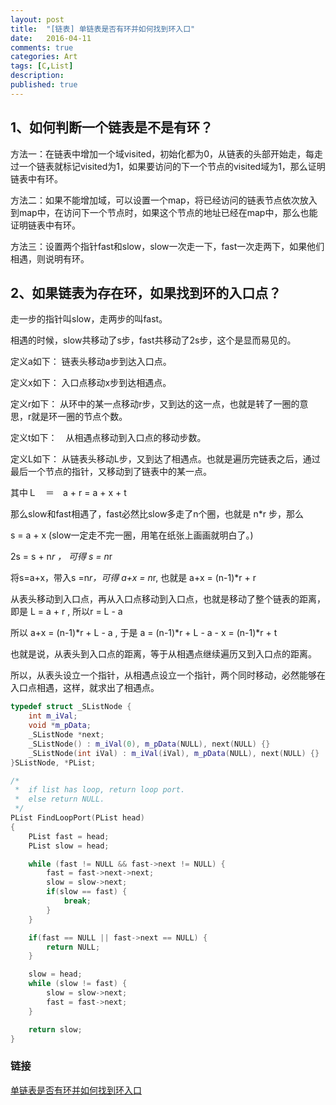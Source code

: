 ```yaml
---
layout: post
title:  "[链表] 单链表是否有环并如何找到环入口"
date:   2016-04-11
comments: true
categories: Art
tags: [C,List]
description:
published: true
---
```



## 1、如何判断一个链表是不是有环？

方法一：在链表中增加一个域visited，初始化都为0，从链表的头部开始走，每走过一个链表就标记visited为1，如果要访问的下一个节点的visited域为1，那么证明链表中有环。

方法二：如果不能增加域，可以设置一个map，将已经访问的链表节点依次放入到map中，在访问下一个节点时，如果这个节点的地址已经在map中，那么也能证明链表中有环。

方法三：设置两个指针fast和slow，slow一次走一下，fast一次走两下，如果他们相遇，则说明有环。

## 2、如果链表为存在环，如果找到环的入口点？

走一步的指针叫slow，走两步的叫fast。

相遇的时候，slow共移动了s步，fast共移动了2s步，这个是显而易见的。

定义a如下： 链表头移动a步到达入口点。

定义x如下： 入口点移动x步到达相遇点。

定义r如下： 从环中的某一点移动r步，又到达的这一点，也就是转了一圈的意思，r就是环一圈的节点个数。

定义t如下：　从相遇点移动到入口点的移动步数。

定义L如下： 从链表头移动L步，又到达了相遇点。也就是遍历完链表之后，通过最后一个节点的指针，又移动到了链表中的某一点。

其中Ｌ　＝　a + r  =  a + x + t

那么slow和fast相遇了，fast必然比slow多走了n个圈，也就是 n*r 步，那么

s = a + x   (slow一定走不完一圈，用笔在纸张上画画就明白了。)

2s = s + n*r ， 可得  s = n*r

将s=a+x，带入s =n*r，可得 a+x = n*r, 也就是 a+x = (n-1)*r + r 　　

从表头移动到入口点，再从入口点移动到入口点，也就是移动了整个链表的距离，即是 L =  a + r , 所以r = L - a

所以   a+x = (n-1)*r + L - a ,   于是 a  = (n-1)*r + L - a - x = (n-1)*r + t

也就是说，从表头到入口点的距离，等于从相遇点继续遍历又到入口点的距离。

所以，从表头设立一个指针，从相遇点设立一个指针，两个同时移动，必然能够在入口点相遇，这样，就求出了相遇点。

```cpp
typedef struct _SListNode {
    int m_iVal;
    void *m_pData;
    _SListNode *next;
    _SListNode() : m_iVal(0), m_pData(NULL), next(NULL) {}
    _SListNode(int iVal) : m_iVal(iVal), m_pData(NULL), next(NULL) {}
}SListNode, *PList;

/*
 *  if list has loop, return loop port.
 *  else return NULL.
 */
PList FindLoopPort(PList head)
{
    PList fast = head;
    PList slow = head;

    while (fast != NULL && fast->next != NULL) {
        fast = fast->next->next;
        slow = slow->next;
        if(slow == fast) {
            break;
        }
    }

    if(fast == NULL || fast->next == NULL) {
        return NULL;
    }

    slow = head;
    while (slow != fast) {
        slow = slow->next;
        fast = fast->next;
    }

    return slow;
}
```





### 链接

[单链表是否有环并如何找到环入口](http://www.cnblogs.com/cyttina/archive/2012/10/28/2743760.html)

